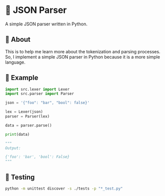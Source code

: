 # 🧩 JSON Parser

A simple JSON parser written in Python.

## 🎯 About

This is to help me learn more about the tokenization and parsing processes. So, I implement a simple JSON parser in Python because it is a more simple language.

## 🛝 Example

```py
import src.lexer import Lexer
import src.parser import Parser

json = '{"foo": "bar", "bool": false}'

lex = Lexer(json)
parser = Parser(lex)

data = parser.parse()

print(data)

"""
Output:

{'foo': 'bar', 'bool': False}
"""
```

## 🧸 Testing

```sh
python -m unittest discover -s ./tests -p "*_test.py"
```
